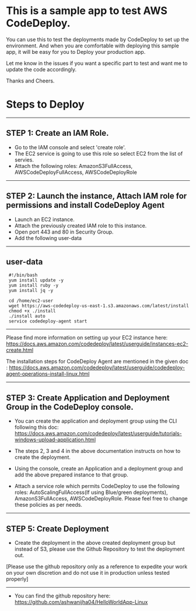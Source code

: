 # This is a sample app to test AWS CodeDeploy.
 
 
 You can use this to test the deployments made by CodeDeploy to set up the environment. And when you are comfortable with deploying this sample app, it will be easy for you to Deploy your production app.

 Let me know in the issues if you want a specific part to test and want me to update the code accordingly.


 Thanks and Cheers.

# Steps to Deploy

-----------------------------------
STEP 1:  Create an IAM Role. 
-----------------------------------
- Go to the IAM console and select 'create role'.
- The EC2 service is going to use this role so select EC2 from the list of servies.
- Attach the following roles:  AmazonS3FullAccess, AWSCodeDeployFullAccess, AWSCodeDeployRole

-----------------------------------
STEP 2:  Launch the instance, Attach IAM role for permissions and install CodeDeploy Agent
-----------------------------------

- Launch an EC2 instance.
- Attach the previously created IAM role to this instance.
- Open port 443 and 80 in Security Group.
- Add the following user-data

----
user-data
----

     #!/bin/bash
     yum install update -y
     yum install ruby -y
     yum install jq -y

     cd /home/ec2-user
     wget https://aws-codedeploy-us-east-1.s3.amazonaws.com/latest/install
     chmod +x ./install
     ./install auto
     service codedeploy-agent start

-----

Please find more information on setting up your EC2 instance here:
     https://docs.aws.amazon.com/codedeploy/latest/userguide/instances-ec2-create.html

The installation steps for CodeDeploy Agent are mentioned in the given doc :
    https://docs.aws.amazon.com/codedeploy/latest/userguide/codedeploy-agent-operations-install-linux.html


-----------------------------------
STEP 3: Create Application and Deployment Group in the CodeDeploy console.
-----------------------------------
 - You can create the application and deployment group using the CLI following this doc:
    https://docs.aws.amazon.com/codedeploy/latest/userguide/tutorials-windows-upload-application.html

 - The steps 2, 3 and 4 in the above documentation instructs on how to create the deployment.

 - Using the console, create an Application and a deployment group and add the above prepared instance to that group.

 - Attach a service role which permits CodeDeploy to use the following roles:  AutoScalingFullAccess(If using Blue/green deployments), AmazonS3FullAccess,  AWSCodeDeployRole. Please feel free to change these policies as per needs.

-----------------------------------
STEP 5: Create Deployment
-----------------------------------

- Create the deployment in the above created deployment group but instead of S3, please use the Github Repository to test the deployment out.

[Please use the github repository only as a reference to expedite your work on your own discretion and do not use it in production unless tested properly]

-----------------------------------------------------------
- You can find the github repository here:
    https://github.com/ashwanijha04/HelloWorldApp-Linux
